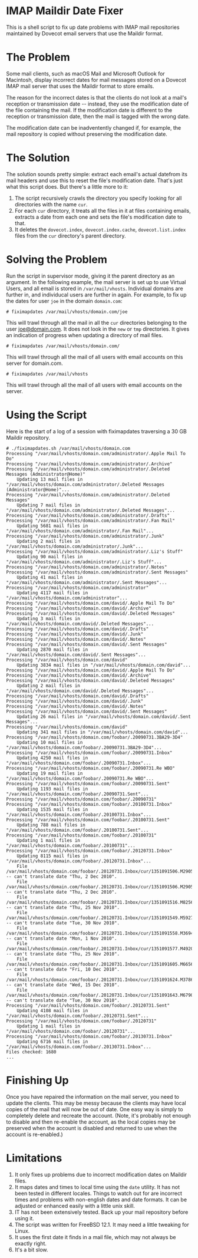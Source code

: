 # IMAP Maildir Date Fixer
This is a shell script to fix up date problems with IMAP mail repositories maintained by Dovecot email servers that use the Maildir format.

# The Problem
Some mail clients, such as macOS Mail and Microsoft Outlook for Macintosh, display incorrect dates for mail messages stored on a Dovecot IMAP mail server that uses the Maildir format to store emails.

The reason for the incorrect dates is that the clients do not look at a mail's reception or transmission date -- instead, they use the modification date of the file containing the mail. If the modification date is different to the reception or transmission date, then the mail is tagged with the wrong date.

The modification date can be inadventently changed if, for example, the mail repository is copied without preserving the modification date.

# The Solution
The solution sounds pretty simple: extract each email's actual datefrom its mail headers and use this to reset the file's modification date. That's just what this script does. But there's a little more to it:
1. The script recursively crawls the directory you specify looking for all directories with the name `cur`.
2. For each `cur` directory, it treats all the files in it at files containing emails, extracts a date from each one and sets the file's modification date to that.
3. It deletes the `dovecot.index`, `dovecot.index.cache`, `dovecot.list.index` files from the `cur` directory's parent directory.

# Solving the Problem
Run the script in supervisor mode, giving it the parent directory as an argument. In the following example, the mail server is set up to use Virtual Users, and all email is stored in `/var/mail/vhosts`. Individual domains are further in, and individucal users are further in again. For example, to fix up the dates for user `joe` in the domain `domain.com`:

```
# fiximapdates /var/mail/vhosts/domain.com/joe
```
This will trawl through all the mail in all the `cur` directories belonging to the user joe@domain.com. It does not look in the `new` or `tmp` directories. It gives an indication of progress when updating a directory of mail files.

```
# fiximapdates /var/mail/vhosts/domain.com/
```
This will trawl through all the mail of all users with email accounts on this server for domain.com.
```
# fiximapdates /var/mail/vhosts
```
This will trawl through all the mail of all users with email accounts on the server.
# Using the Script
Here is the start of a log of a session with fiximapdates traversing a 30 GB Maildir repository.
```
# ./fiximapdates.sh /var/mail/vhosts/domain.com
Processing "/var/mail/vhosts/domain.com/administrator/.Apple Mail To Do"
Processing "/var/mail/vhosts/domain.com/administrator/.Archive"
Processing "/var/mail/vhosts/domain.com/administrator/.Deleted Messages (Administrator@Home)"
    Updating 13 mail files in "/var/mail/vhosts/domain.com/administrator/.Deleted Messages (Administrator@Home)"...
Processing "/var/mail/vhosts/domain.com/administrator/.Deleted Messages"
    Updating 7 mail files in "/var/mail/vhosts/domain.com/administrator/.Deleted Messages"...
Processing "/var/mail/vhosts/domain.com/administrator/.Drafts"
Processing "/var/mail/vhosts/domain.com/administrator/.Fan Mail"
    Updating 5681 mail files in "/var/mail/vhosts/domain.com/administrator/.Fan Mail"...
Processing "/var/mail/vhosts/domain.com/administrator/.Junk"
    Updating 2 mail files in "/var/mail/vhosts/domain.com/administrator/.Junk"...
Processing "/var/mail/vhosts/domain.com/administrator/.Liz's Stuff"
    Updating 90 mail files in "/var/mail/vhosts/domain.com/administrator/.Liz's Stuff"...
Processing "/var/mail/vhosts/domain.com/administrator/.Notes"
Processing "/var/mail/vhosts/domain.com/administrator/.Sent Messages"
    Updating 41 mail files in "/var/mail/vhosts/domain.com/administrator/.Sent Messages"...
Processing "/var/mail/vhosts/domain.com/administrator"
    Updating 4117 mail files in "/var/mail/vhosts/domain.com/administrator"...
Processing "/var/mail/vhosts/domain.com/david/.Apple Mail To Do"
Processing "/var/mail/vhosts/domain.com/david/.Archive"
Processing "/var/mail/vhosts/domain.com/david/.Deleted Messages"
    Updating 3 mail files in "/var/mail/vhosts/domain.com/david/.Deleted Messages"...
Processing "/var/mail/vhosts/domain.com/david/.Drafts"
Processing "/var/mail/vhosts/domain.com/david/.Junk"
Processing "/var/mail/vhosts/domain.com/david/.Notes"
Processing "/var/mail/vhosts/domain.com/david/.Sent Messages"
    Updating 2870 mail files in "/var/mail/vhosts/domain.com/david/.Sent Messages"...
Processing "/var/mail/vhosts/domain.com/david"
    Updating 3834 mail files in "/var/mail/vhosts/domain.com/david"...
Processing "/var/mail/vhosts/domain.com/david/.Apple Mail To Do"
Processing "/var/mail/vhosts/domain.com/david/.Archive"
Processing "/var/mail/vhosts/domain.com/david/.Deleted Messages"
    Updating 2 mail files in "/var/mail/vhosts/domain.com/david/.Deleted Messages"...
Processing "/var/mail/vhosts/domain.com/david/.Drafts"
Processing "/var/mail/vhosts/domain.com/david/.Junk"
Processing "/var/mail/vhosts/domain.com/david/.Notes"
Processing "/var/mail/vhosts/domain.com/david/.Sent Messages"
    Updating 26 mail files in "/var/mail/vhosts/domain.com/david/.Sent Messages"...
Processing "/var/mail/vhosts/domain.com/david"
    Updating 341 mail files in "/var/mail/vhosts/domain.com/david"...
Processing "/var/mail/vhosts/domain.com/foobar/.20090731.3BA29-3D4"
    Updating 10 mail files in "/var/mail/vhosts/domain.com/foobar/.20090731.3BA29-3D4"...
Processing "/var/mail/vhosts/domain.com/foobar/.20090731.Inbox"
    Updating 4250 mail files in "/var/mail/vhosts/domain.com/foobar/.20090731.Inbox"...
Processing "/var/mail/vhosts/domain.com/foobar/.20090731.Re WBO"
    Updating 19 mail files in "/var/mail/vhosts/domain.com/foobar/.20090731.Re WBO"...
Processing "/var/mail/vhosts/domain.com/foobar/.20090731.Sent"
    Updating 1193 mail files in "/var/mail/vhosts/domain.com/foobar/.20090731.Sent"...
Processing "/var/mail/vhosts/domain.com/foobar/.20090731"
Processing "/var/mail/vhosts/domain.com/foobar/.20100731.Inbox"
    Updating 1535 mail files in "/var/mail/vhosts/domain.com/foobar/.20100731.Inbox"...
Processing "/var/mail/vhosts/domain.com/foobar/.20100731.Sent"
    Updating 788 mail files in "/var/mail/vhosts/domain.com/foobar/.20100731.Sent"...
Processing "/var/mail/vhosts/domain.com/foobar/.20100731"
    Updating 1 mail files in "/var/mail/vhosts/domain.com/foobar/.20100731"...
Processing "/var/mail/vhosts/domain.com/foobar/.20120731.Inbox"
    Updating 8115 mail files in "/var/mail/vhosts/domain.com/foobar/.20120731.Inbox"...
    File /var/mail/vhosts/domain.com/foobar/.20120731.Inbox/cur/1351091506.M290526P89101.alix.domain.com,S=135487:2,Sab -- can't translate date "Thu, 2 Dec 2010".
    File /var/mail/vhosts/domain.com/foobar/.20120731.Inbox/cur/1351091506.M290527P89101.alix.domain.com,S=135314:2,Sab -- can't translate date "Thu, 2 Dec 2010".
    File /var/mail/vhosts/domain.com/foobar/.20120731.Inbox/cur/1351091516.M825619P89101.alix.domain.com,S=134792:2,S -- can't translate date "Thu, 25 Nov 2010".
    File /var/mail/vhosts/domain.com/foobar/.20120731.Inbox/cur/1351091549.M592740P89101.alix.domain.com,S=2948740:2,Sab -- can't translate date "Tue, 30 Nov 2010".
    File /var/mail/vhosts/domain.com/foobar/.20120731.Inbox/cur/1351091558.M369413P89101.alix.domain.com,S=137645:2,Sab -- can't translate date "Mon, 1 Nov 2010".
    File /var/mail/vhosts/domain.com/foobar/.20120731.Inbox/cur/1351091577.M492010P89101.alix.domain.com,S=134729:2,S -- can't translate date "Thu, 25 Nov 2010".
    File /var/mail/vhosts/domain.com/foobar/.20120731.Inbox/cur/1351091605.M665664P89101.alix.domain.com,S=134458:2,Sab -- can't translate date "Fri, 10 Dec 2010".
    File /var/mail/vhosts/domain.com/foobar/.20120731.Inbox/cur/1351091624.M378649P89101.alix.domain.com,S=134391:2,S -- can't translate date "Wed, 15 Dec 2010".
    File /var/mail/vhosts/domain.com/foobar/.20120731.Inbox/cur/1351091643.M679049P89101.alix.domain.com,S=279547:2,Sab -- can't translate date "Tue, 30 Nov 2010".
Processing "/var/mail/vhosts/domain.com/foobar/.20120731.Sent"
    Updating 4108 mail files in "/var/mail/vhosts/domain.com/foobar/.20120731.Sent"...
Processing "/var/mail/vhosts/domain.com/foobar/.20120731"
    Updating 1 mail files in "/var/mail/vhosts/domain.com/foobar/.20120731"...
Processing "/var/mail/vhosts/domain.com/foobar/.20130731.Inbox"
    Updating 6716 mail files in "/var/mail/vhosts/domain.com/foobar/.20130731.Inbox"...
Files checked: 1680
...
```

# Finishing Up
Once you have repaired the information on the mail server, you need to update the clients. This may be messy because the clients may have local copies of the mail that will now be out of date. One easy way is simply to completely delete and recreate the account. (Note, it's probably not enough to disable and then re-enable the account, as the local copies may be preserved when the account is disabled and returned to use when the account is re-enabled.)

# Limitations
1. It only fixes up problems due to incorrect modification dates on Maildir files.
2. It maps dates and times to local time using the `date` utility. It has not been tested in different locales. Things to watch out for are incorrect times and problems with non-english dates and date formats. It can be adjusted or enhanced easily with a little unix skill. 
2. IT has not been extensively tested. Back up your mail repository before using it.
3. The script was written for FreeBSD 12.1. It may need a little tweaking for Linux.
4. It uses the first date it finds in a mail file, which may not always be exactly right.
4. It's a bit slow.
